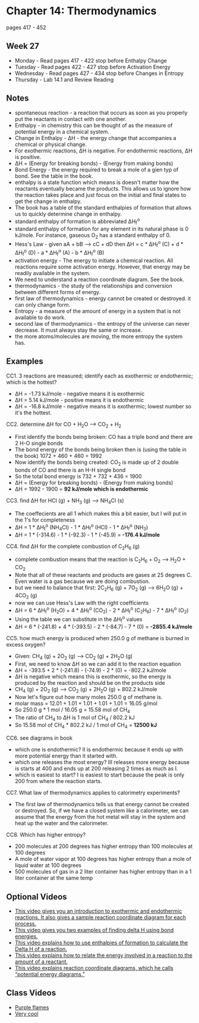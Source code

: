 # Chapter 14: Thermodynamics

pages 417 - 452

## Week 27

- Monday - Read pages 417 - 422 stop before Enthalpy Change
- Tuesday - Read pages 422 - 427 stop before Activation Energy
- Wednesday - Read pages 427 - 434 stop before Changes in Entropy
- Thursday - Lab 14.1 and Review Reading

## Notes

- spontaneous reaction - a reaction that occurs as soon as you properly put the reactants in contact with one another.
- Enthalpy - in chemistry this can be thought of as the measure of potential energy in a chemical system.
- Change in Enthalpy - &#916;H - the energy change that accompanies a chemical or physical change.
- For exothermic reactions, &#916;H is negative. For endothermic reactions, &#916;H is positive.
- &#916;H = (Energy for breaking bonds) - (Energy from making bonds)
- Bond Energy - the energy required to break a mole of a gien typ of bond. See the table in the book.
- enthalpy is a state function which means is doesn't matter how the reactants eventually became the products. This allows us to ignore how the reaction takes place and just focus on the initial and final states to get the change in enthalpy.
- The book has a table of the standard enthalpies of formation that allows us to quickly determine change in enthalpy.
- standard enthalpy of formation is abbreviated &#916;H<sub>f</sub><sup>o</sup>
- standard enthalpy of formation for any element in its natural phase is 0 kJ/nole. For instance, gaseous O<sub>2</sub> has a standard enthalpy of 0.
- Hess's Law - given aA + bB --> cC + dD then &#916;H = c * &#916;H<sub>f</sub><sup>o</sup> (C) + d * &#916;H<sub>f</sub><sup>o</sup> (D) - a * &#916;H<sub>f</sub><sup>o</sup> (A) - b * &#916;H<sub>f</sub><sup>o</sup> (B)
- activation energy - The energy to initiate a chemical reaction. All reactions require some activation energy. However, that energy may be readily available in the system.
- We need to understand a reaction coordinate diagram. See the book.
- thermodynamics - the study of the relationships and conversion between different forms of energy.
- first law of thermodynamics - energy cannot be created or destroyed. it can only change form.
- Entropy - a measure of the amount of energy in a system that is not available to do work.
- second law of thermodynamics - the entropy of the universe can never decrease. It must always stay the same or increase.
- the more atoms/molecules are moving, the more entropy the system has.

## Examples

CC1. 3 reactions are measured; identify each as exothermic or endothermic; which is the hottest?
- &#916;H = -1.73 kJ/mole - negative means it is exothermic
- &#916;H = 5.14 kJ/mole - positive means it is endothermic
- &#916;H = -16.8 kJ/mole - negative means it is exothermic; lowest number so it's the hottest.

CC2. determine &#916;H for CO + H<sub>2</sub>O --> CO<sub>2</sub> + H<sub>2</sub>
- First identify the bonds being broken: CO has a triple bond and there are 2 H-O single bonds
- The bond energy of the bonds being broken then is (using the table in the book) 1072 + 460 + 460 = 1992
- Now identify the bonds being created: CO<sub>2</sub> is made up of 2 double bonds of CO and there is an H-H single bond
- So the total bond energy is 732 + 732 + 436 = 1900
- &#916;H = (Energy for breaking bonds) - (Energy from making bonds)
- &#916;H = 1992 - 1900 = **92 kJ/mole which is endothermic**

CC3. find &#916;H for HCl (g) + NH<sub>3</sub> (g) --> NH<sub>4</sub>Cl (s)
- The coeffecients are all 1 which makes this a bit easier, but I will put in the 1's for completeness
- &#916;H = 1 * &#916;H<sub>f</sub><sup>o</sup> (NH<sub>4</sub>Cl) - 1 * &#916;H<sub>f</sub><sup>o</sup> (HCl) - 1 * &#916;H<sub>f</sub><sup>o</sup> (NH<sub>3</sub>)
- &#916;H = 1 * (-314.6) - 1 * (-92.3) - 1 * (-45.9) = **-176.4 kJ/mole**

CC4. find &#916;H for the complete combustion of C<sub>2</sub>H<sub>6</sub> (g)
- complete combustion means that the reaction is C<sub>2</sub>H<sub>6</sub> + O<sub>2</sub> --> H<sub>2</sub>O + CO<sub>2</sub>
- Note that all of these reactants and products are gases at 25 degrees C. Even water is a gas because we are doing combustion.
- but we need to balance that first: 2C<sub>2</sub>H<sub>6</sub> (g) + 7O<sub>2</sub> (g) --> 6H<sub>2</sub>O (g) + 4CO<sub>2</sub> (g)
- now we can use Hess's Law with the right coefficients
- &#916;H = 6 * &#916;H<sub>f</sub><sup>o</sup> (H<sub>2</sub>O) + 4 * &#916;H<sub>f</sub><sup>o</sup> (CO<sub>2</sub>) - 2 * &#916;H<sub>f</sub><sup>o</sup> (C<sub>2</sub>H<sub>6</sub>) - 7 * &#916;H<sub>f</sub><sup>o</sup> (O<sub>2</sub>)
- Using the table we can substitute in the &#916;H<sub>f</sub><sup>o</sup> values
- &#916;H = 6 * (-241.8) + 4 * (-393.5) - 2 * (-84.7) - 7 * (0) = **-2855.4 kJ/mole**

CC5. how much energy is produced when 250.0 g of methane is burned in excess oxygen?
- Given: CH<sub>4</sub> (g) + 2O<sub>2</sub> (g) --> CO<sub>2</sub> (g) + 2H<sub>2</sub>O (g)
- First, we need to know &#916;H so we can add it to the reaction equation
- &#916;H = -393.5 + 2 * (-241.8) - (-74.9) - 2 * (0) = -802.2 kJ/mole
- &#916;H is negative which means this is exothermic, so the energy is produced by the reaction and should be on the products side
- CH<sub>4</sub> (g) + 2O<sub>2</sub> (g) --> CO<sub>2</sub> (g) + 2H<sub>2</sub>O (g) + 802.2 kJ/mole
- Now let's figure out how many moles 250.0 g of methane is.
- molar mass = 12.01 + 1.01 + 1.01 + 1.01 + 1.01 = 16.05 g/mol
- So  250.0 g * 1 mol / 16.05 g = 15.58 mol of CH<sub>4</sub>
- The ratio of CH<sub>4</sub> to &#916;H is 1 mol of CH<sub>4</sub> / 802.2 kJ
- So 15.58 mol of CH<sub>4</sub> * 802.2 kJ / 1 mol of CH<sub>4</sub> = **12500 kJ**

CC6. see diagrams in book
- which one is endothermic? II is endothermic because it ends up with more potential energy than it started with.
- which one releases the most energy? III releases more energy because is starts at 400 and ends up at 200 releasing 2 times as much as I.
- which is easiest to start? I is easiest to start because the peak is only 200 from where the reaction starts.

CC7. What law of thermodynamics applies to calorimetry experiments?
- The first law of thermodynamics tells us that energy cannot be created or destroyed. So, if we have a closed system like a calorimeter, we can assume that the energy from the hot metal will stay in the system and heat up the water and the calorimeter.

CC8. Which has higher entropy?
- 200 molecules at 200 degrees has higher entropy than 100 molecules at 100 degrees
- A mole of water vapor at 100 degrees has higher entropy than a mole of liquid water at 100 degrees
- 500 molecules of gas in a 2 liter container has higher entropy than in a 1 liter container at the same temp


## Optional Videos

- [This video gives you an introduction to exothermic and endothermic reactions. It also gives a sample reaction coordinate diagram for each process.](https://youtu.be/L-G7pLufXAo)
- [This video gives you two examples of finding delta H using bond energies.](https://youtu.be/o8HF-kdQuys)
- [This video explains how to use enthalpies of formation to calculate the Delta H of a reaction.](https://youtu.be/zUXv_UMABes)
- [This video explains how to relate the energy involved in a reaction to the amount of a reactant.](https://youtu.be/8m_FCe5aCqY)
- [This video explains reaction coordinate diagrams, which he calls “potential energy diagrams.”](https://youtu.be/acZOZU9XwmM)

## Class Videos

- [Purple flames](https://youtu.be/HDo73J3rQ9s)
- [Very cool](https://youtu.be/GQkJI-Nq3Os)

